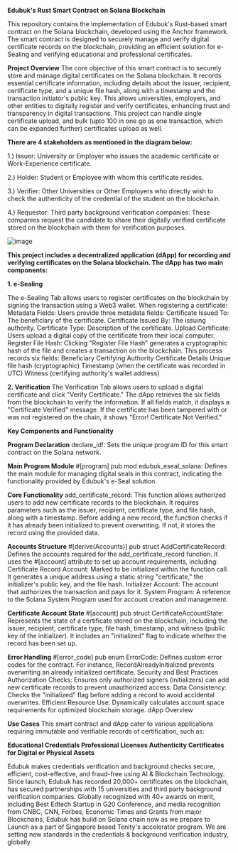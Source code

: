 **Edubuk's Rust Smart Contract on Solana Blockchain**

This repository contains the implementation of Edubuk's Rust-based smart contract on the Solana blockchain, developed using the Anchor framework. The smart contract is designed to securely manage and verify digital certificate records on the blockchain, providing an efficient solution for e-Sealing and verifying educational and professional certificates.

**Project Overview**
The core objective of this smart contract is to securely store and manage digital certificates on the Solana blockchain. It records essential certificate information, including details about the issuer, recipient, certificate type, and a unique file hash, along with a timestamp and the transaction initiator's public key. This allows universities, employers, and other entities to digitally register and verify certificates, enhancing trust and transparency in digital transactions. This project can handle single certificate upload, and bulk (upto 100 in one go as one transaction, which can be expanded further) certificates upload as well.

**There are 4 stakeholders as mentioned in the diagram below:**

1.) Issuer: University or Employer who issues the academic certificate or Work-Experience certificate.

2.) Holder: Student or Employee with whom this certificate resides.

3.) Verifier: Other Universities or Other Employers who directly wish to check the authenticity of the credential of the student on the blockchain. 

4.) Requestor: Third party background verification companies: These companies request the candidate to share their digitally verified certificate stored on the blockchain with them for verification purposes.

![image](https://github.com/user-attachments/assets/60901a8b-143c-41e6-947c-aa77b627f4cb)


**This project includes a decentralized application (dApp) for recording and verifying certificates on the Solana blockchain. The dApp has two main components:**

**1. e-Sealing**

The e-Sealing Tab allows users to register certificates on the blockchain by signing the transaction using a Web3 wallet. When registering a certificate:
Metadata Fields: Users provide three metadata fields:
Certificate Issued To: The beneficiary of the certificate.
Certificate Issued By: The issuing authority.
Certificate Type: Description of the certificate.
Upload Certificate: Users upload a digital copy of the certificate from their local computer.
Register File Hash: Clicking "Register File Hash" generates a cryptographic hash of the file and creates a transaction on the blockchain. This process records six fields:
Beneficiary
Certifying Authority
Certificate Details
Unique file hash (cryptographic)
Timestamp (when the certificate was recorded in UTC)
Witness (certifying authority's wallet address)

**2. Verification**
The Verification Tab allows users to upload a digital certificate and click "Verify Certificate." The dApp retrieves the six fields from the blockchain to verify the information. If all fields match, it displays a "Certificate Verified" message. If the certificate has been tampered with or was not registered on the chain, it shows "Error! Certificate Not Verified."

**Key Components and Functionality**

**Program Declaration**
declare_id!: Sets the unique program ID for this smart contract on the Solana network.

**Main Program Module**
#[program] pub mod edubuk_eseal_solana: Defines the main module for managing digital seals in this contract, indicating the functionality provided by Edubuk's e-Seal solution.

**Core Functionality**
add_certificate_record: This function allows authorized users to add new certificate records to the blockchain. It requires parameters such as the issuer, recipient, certificate type, and file hash, along with a timestamp. Before adding a new record, the function checks if it has already been initialized to prevent overwriting. If not, it stores the record using the provided data.

**Accounts Structure**
#[derive(Accounts)] pub struct AddCertificateRecord: Defines the accounts required for the add_certificate_record function. It uses the #[account] attribute to set up account requirements, including:
Certificate Record Account: Marked to be initialized within the function call. It generates a unique address using a static string "certificate," the initializer's public key, and the file hash.
Initializer Account: The account that authorizes the transaction and pays for it.
System Program: A reference to the Solana System Program used for account creation and management.

**Certificate Account State**
#[account] pub struct CertificateAccountState: Represents the state of a certificate stored on the blockchain, including the issuer, recipient, certificate type, file hash, timestamp, and witness (public key of the initializer). It includes an "initialized" flag to indicate whether the record has been set up.

**Error Handling**
#[error_code] pub enum ErrorCode: Defines custom error codes for the contract. For instance, RecordAlreadyInitialized prevents overwriting an already initialized certificate.
Security and Best Practices
Authorization Checks: Ensures only authorized signers (initializers) can add new certificate records to prevent unauthorized access.
Data Consistency: Checks the "initialized" flag before adding a record to avoid accidental overwrites.
Efficient Resource Use: Dynamically calculates account space requirements for optimized blockchain storage.
dApp Overview

**Use Cases**
This smart contract and dApp cater to various applications requiring immutable and verifiable records of certification, such as:

**Educational Credentials
Professional Licenses
Authenticity Certificates for Digital or Physical Assets**

Edubuk makes credentials verification and background checks secure, efficient, cost-effective, and fraud-free using AI & Blockchain Technology. Since launch, Edubuk has recorded 20,000+ certificates on the blockchain, has secured partnerships with 15 universities and third party background verification companies.  Globally recognized with 40+ awards on merit, including Best Edtech Startup in G20 Conference, and media recognition from CNBC, CNN, Forbes, Economic Times and Grants from major Blockchains, Edubuk has build on Solana chain now as we prepare to Launch as a part of Singapore based Tenity's accelerator program. We are setting new standards in the credentials & background verification industry, globally.
